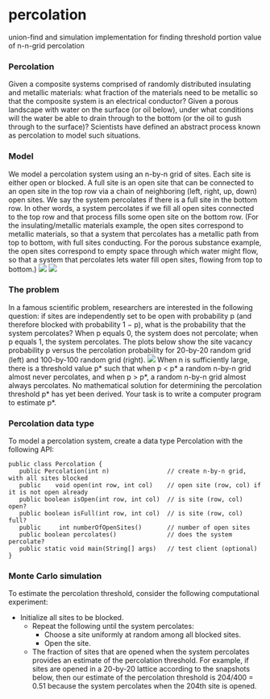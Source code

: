 # percolation
union-find and simulation implementation for finding threshold portion value of n-n-grid percolation
### Percolation
Given a composite systems comprised of randomly distributed insulating and metallic materials: what fraction of the materials need to be metallic so that the composite system is an electrical conductor? Given a porous landscape with water on the surface (or oil below), under what conditions will the water be able to drain through to the bottom (or the oil to gush through to the surface)? Scientists have defined an abstract process known as percolation to model such situations.
### Model
We model a percolation system using an n-by-n grid of sites. Each site is either open or blocked. A full site is an open site that can be connected to an open site in the top row via a chain of neighboring (left, right, up, down) open sites. We say the system percolates if there is a full site in the bottom row. In other words, a system percolates if we fill all open sites connected to the top row and that process fills some open site on the bottom row. (For the insulating/metallic materials example, the open sites correspond to metallic materials, so that a system that percolates has a metallic path from top to bottom, with full sites conducting. For the porous substance example, the open sites correspond to empty space through which water might flow, so that a system that percolates lets water fill open sites, flowing from top to bottom.)
![][image-1] ![][image-2]
### The problem
In a famous scientific problem, researchers are interested in the following question: if sites are independently set to be open with probability p (and therefore blocked with probability 1 − p), what is the probability that the system percolates? When p equals 0, the system does not percolate; when p equals 1, the system percolates. The plots below show the site vacancy probability p versus the percolation probability for 20-by-20 random grid (left) and 100-by-100 random grid (right).
![][image-3]
When n is sufficiently large, there is a threshold value p\* such that when p \< p\* a random n-by-n grid almost never percolates, and when p \> p\*, a random n-by-n grid almost always percolates. No mathematical solution for determining the percolation threshold p\* has yet been derived. Your task is to write a computer program to estimate p\*.
### Percolation data type
To model a percolation system, create a data type Percolation with the following API:

	public class Percolation {
	   public Percolation(int n)                // create n-by-n grid, with all sites blocked
	   public    void open(int row, int col)    // open site (row, col) if it is not open already
	   public boolean isOpen(int row, int col)  // is site (row, col) open?
	   public boolean isFull(int row, int col)  // is site (row, col) full?
	   public     int numberOfOpenSites()       // number of open sites
	   public boolean percolates()              // does the system percolate?
	   public static void main(String[] args)   // test client (optional)
	}
	
### Monte Carlo simulation
To estimate the percolation threshold, consider the following computational experiment:
* Initialize all sites to be blocked.
	* Repeat the following until the system percolates:
		* Choose a site uniformly at random among all blocked sites.
		* Open the site.
	* The fraction of sites that are opened when the system percolates provides an estimate of the percolation threshold.
For example, if sites are opened in a 20-by-20 lattice according to the snapshots below, then our estimate of the percolation threshold is 204/400 = 0.51 because the system percolates when the 204th site is opened.

[image-1]:	http://coursera.cs.princeton.edu/algs4/assignments/percolates-yes.png
[image-2]:	http://coursera.cs.princeton.edu/algs4/assignments/percolates-no.png
[image-3]:	http://coursera.cs.princeton.edu/algs4/assignments/percolation-threshold20.png
